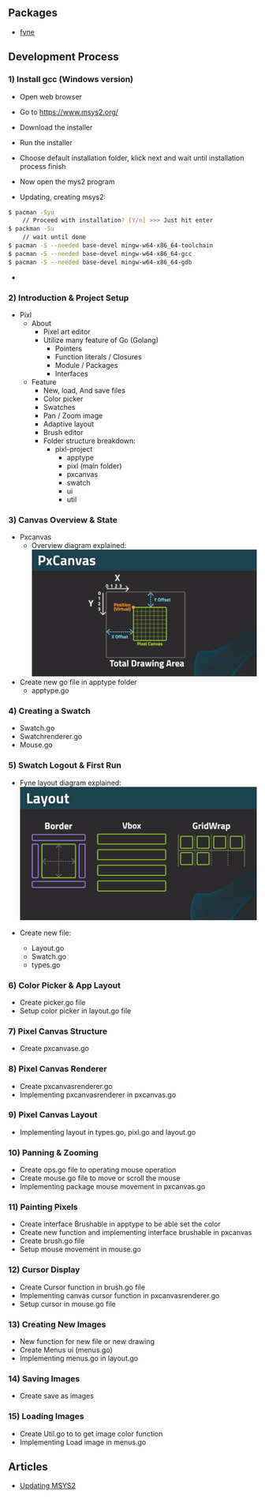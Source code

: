 ## Packages

- [fyne](https://github.com/fyne-io/fyne)

## Development Process

### 1) Install gcc (Windows version)

- Open web browser
- Go to https://www.msys2.org/
- Download the installer
- Run the installer
- Choose default installation folder, klick next and wait until installation process finish
- Now open the mys2 program

- Updating, creating msys2:

```sh
$ pacman -Syu
    // Proceed with installation? [Y/n] >>> Just hit enter
$ packman -Su
    // wait until done
$ pacman -S --needed base-devel mingw-w64-x86_64-toolchain
$ pacman -S --needed base-devel mingw-w64-x86_64-gcc
$ pacman -S --needed base-devel mingw-w64-x86_64-gdb

```

-

### 2) Introduction & Project Setup

- Pixl
  - About
    - Pixel art editor
    - Utilize many feature of Go (Golang)
      - Pointers
      - Function literals / Closures
      - Module / Packages
      - Interfaces
  - Feature
    - New, load, And save files
    - Color picker
    - Swatches
    - Pan / Zoom image
    - Adaptive layout
    - Brush editor
    - Folder structure breakdown:
      - pixl-project
        - apptype
        - pixl (main folder)
        - pxcanvas
        - swatch
        - ui
        - util

### 3) Canvas Overview & State

- Pxcanvas
  - Overview diagram explained:
    [![](https://github.com/Rianto-RNT/pixl/blob/development/doc-assets/pixl-04-spec_002.jpg)](https://github.com/Rianto-RNT)
- Create new go file in apptype folder
  - apptype.go

### 4) Creating a Swatch

- Swatch.go
- Swatchrenderer.go
- Mouse.go

### 5) Swatch Logout & First Run

- Fyne layout diagram explained:
  [![](https://github.com/Rianto-RNT/pixl/blob/development/doc-assets/pixl-01-fyne_005.jpg)](https://github.com/Rianto-RNT)

- Create new file:
  - Layout.go
  - Swatch.go
  - types.go

### 6) Color Picker & App Layout

- Create picker.go file
- Setup color picker in layout.go file

### 7) Pixel Canvas Structure

- Create pxcanvase.go

### 8) Pixel Canvas Renderer

- Create pxcanvasrenderer.go
- Implementing pxcanvasrenderer in pxcanvas.go

### 9) Pixel Canvas Layout

- Implementing layout in types.go, pixl.go and layout.go

### 10) Panning & Zooming

- Create ops.go file to operating mouse operation
- Create mouse.go file to move or scroll the mouse
- Implementing package mouse movement in pxcanvas.go

### 11) Painting Pixels

- Create interface Brushable in apptype to be able set the color
- Create new function and implementing interface brushable in pxcanvas
- Create brush.go file
- Setup mouse movement in mouse.go

### 12) Cursor Display

- Create Cursor function in brush.go file
- Implementing canvas cursor function in pxcanvasrenderer.go
- Setup cursor in mouse.go file

### 13) Creating New Images

- New function for new file or new drawing
- Create Menus ui (menus.go)
- Implementing menus.go in layout.go

### 14) Saving Images

- Create save as images

### 15) Loading Images

- Create Util.go to to get image color function
- Implementing Load image in menus.go

## Articles

- [Updating MSYS2](https://www.msys2.org/docs/updating/)
